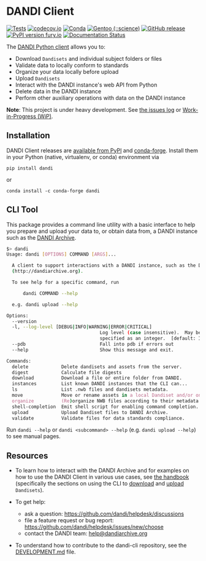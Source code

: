 # DANDI Client

[![Tests](https://github.com/dandi/dandi-cli/workflows/Tests/badge.svg)](https://github.com/dandi/dandi-cli/actions?query=workflow%3ATests)
[![codecov.io](https://codecov.io/github/dandi/dandi-cli/coverage.svg?branch=master)](https://codecov.io/github/dandi/dandi-cli?branch=master)
[![Conda](https://anaconda.org/conda-forge/dandi/badges/version.svg)](https://anaconda.org/conda-forge/dandi)
[![Gentoo (::science)](https://repology.org/badge/version-for-repo/gentoo_ovl_science/dandi-cli.svg?header=Gentoo%20%28%3A%3Ascience%29)](https://repology.org/project/dandi-cli/versions)
[![GitHub release](https://img.shields.io/github/release/dandi/dandi-cli.svg)](https://GitHub.com/dandi/dandi-cli/releases/)
[![PyPI version fury.io](https://badge.fury.io/py/dandi.svg)](https://pypi.python.org/pypi/dandi/)
[![Documentation Status](https://readthedocs.org/projects/dandi/badge/?version=latest)](https://dandi.readthedocs.io/en/latest/?badge=latest)

The [DANDI Python client](https://pypi.org/project/dandi/) allows you to:

* Download `Dandisets` and individual subject folders or files
* Validate data to locally conform to standards
* Organize your data locally before upload
* Upload `Dandisets`
* Interact with the DANDI instance's web API from Python
* Delete data in the DANDI instance
* Perform other auxiliary operations with data on the DANDI instance

**Note**: This project is under heavy development. See [the issues log](https://github.com/dandi/dandi-cli/issues) or
[Work-in-Progress (WiP)](https://github.com/dandi/dandi-cli/pulls).

## Installation

DANDI Client releases are [available from PyPI](https://pypi.org/project/dandi)
and [conda-forge](https://anaconda.org/conda-forge/dandi).  Install them in your Python (native, virtualenv, or
conda) environment via

    pip install dandi

or

    conda install -c conda-forge dandi


## CLI Tool

This package provides a command line utility with a basic interface
to help you prepare and upload your data to, or obtain data from, a DANDI instance such as the [DANDI Archive](http://dandiarchive.org).


```bash
$> dandi
Usage: dandi [OPTIONS] COMMAND [ARGS]...

  A client to support interactions with a DANDI instance, such as the DANDI Archive
  (http://dandiarchive.org).

  To see help for a specific command, run

      dandi COMMAND --help

  e.g. dandi upload --help

Options:
  --version
  -l, --log-level [DEBUG|INFO|WARNING|ERROR|CRITICAL]
                                  Log level (case insensitive).  May be
                                  specified as an integer.  [default: INFO]
  --pdb                           Fall into pdb if errors out
  --help                          Show this message and exit.

Commands:
  delete            Delete dandisets and assets from the server.
  digest            Calculate file digests
  download          Download a file or entire folder from DANDI.
  instances         List known DANDI instances that the CLI can...
  ls                List .nwb files and dandisets metadata.
  move              Move or rename assets in a local Dandiset and/or on...
  organize          (Re)organize NWB files according to their metadata.
  shell-completion  Emit shell script for enabling command completion.
  upload            Upload Dandiset files to DANDI Archive.
  validate          Validate files for data standards compliance.
```
Run `dandi --help` or `dandi <subcommand> --help` (e.g. `dandi upload --help`) to see manual pages.

## Resources

* To learn how to interact with the DANDI Archive and for examples on how to use the DANDI Client in various use cases,
see [the handbook](https://www.dandiarchive.org/handbook/)
  (specifically the sections on using the CLI to
[download](https://www.dandiarchive.org/handbook/12_download/) and
[upload](https://www.dandiarchive.org/handbook/13_upload/) `Dandisets`).

* To get help:
  - ask a question: https://github.com/dandi/helpdesk/discussions
  - file a feature request or bug report: https://github.com/dandi/helpdesk/issues/new/choose
  - contact the DANDI team: help@dandiarchive.org

* To understand how to contribute to the dandi-cli repository, see the [DEVELOPMENT.md](./DEVELOPMENT.md) file.
